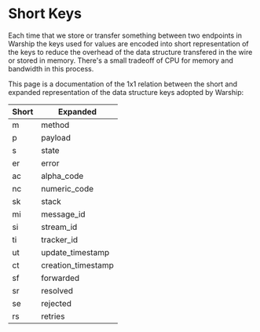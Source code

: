 # Short Keys

Each time that we store or transfer something between two endpoints in Warship the keys used for values are encoded into short representation of the keys to reduce the overhead of the data structure transfered in the wire or stored in memory. There's a small tradeoff of CPU for memory and bandwidth in this process.

This page is a documentation of the 1x1 relation between the short and expanded representation of the data structure keys adopted by Warship:

| Short | Expanded           |
|-------|--------------------|
| m     | method             |
| p     | payload            |
| s     | state              |
| er    | error              |
| ac    | alpha_code         |
| nc    | numeric_code       |
| sk    | stack              |
| mi    | message_id         |
| si    | stream_id          |
| ti    | tracker_id         |
| ut    | update_timestamp   |
| ct    | creation_timestamp |
| sf    | forwarded          |
| sr    | resolved           |
| se    | rejected           |
| rs    | retries            |